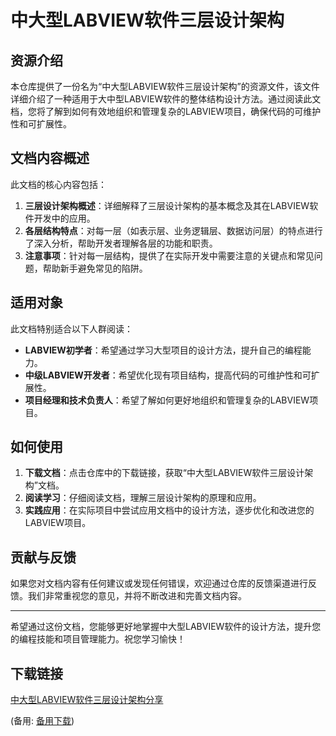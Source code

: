 # 中大型LABVIEW软件三层设计架构

## 资源介绍

本仓库提供了一份名为“中大型LABVIEW软件三层设计架构”的资源文件，该文件详细介绍了一种适用于大中型LABVIEW软件的整体结构设计方法。通过阅读此文档，您将了解到如何有效地组织和管理复杂的LABVIEW项目，确保代码的可维护性和可扩展性。

## 文档内容概述

此文档的核心内容包括：

1. **三层设计架构概述**：详细解释了三层设计架构的基本概念及其在LABVIEW软件开发中的应用。
2. **各层结构特点**：对每一层（如表示层、业务逻辑层、数据访问层）的特点进行了深入分析，帮助开发者理解各层的功能和职责。
3. **注意事项**：针对每一层结构，提供了在实际开发中需要注意的关键点和常见问题，帮助新手避免常见的陷阱。

## 适用对象

此文档特别适合以下人群阅读：

- **LABVIEW初学者**：希望通过学习大型项目的设计方法，提升自己的编程能力。
- **中级LABVIEW开发者**：希望优化现有项目结构，提高代码的可维护性和可扩展性。
- **项目经理和技术负责人**：希望了解如何更好地组织和管理复杂的LABVIEW项目。

## 如何使用

1. **下载文档**：点击仓库中的下载链接，获取“中大型LABVIEW软件三层设计架构”文档。
2. **阅读学习**：仔细阅读文档，理解三层设计架构的原理和应用。
3. **实践应用**：在实际项目中尝试应用文档中的设计方法，逐步优化和改进您的LABVIEW项目。

## 贡献与反馈

如果您对文档内容有任何建议或发现任何错误，欢迎通过仓库的反馈渠道进行反馈。我们非常重视您的意见，并将不断改进和完善文档内容。

---

希望通过这份文档，您能够更好地掌握中大型LABVIEW软件的设计方法，提升您的编程技能和项目管理能力。祝您学习愉快！

## 下载链接
[中大型LABVIEW软件三层设计架构分享](https://pan.quark.cn/s/0eb9f2cbed62) 

(备用: [备用下载](https://pan.baidu.com/s/17RPysOyIflKo4LWnCHjr5A?pwd=1234))
